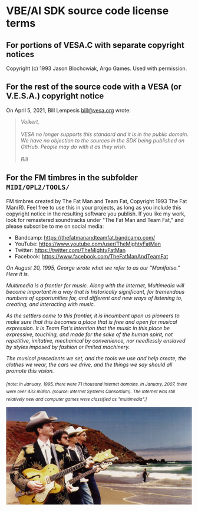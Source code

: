 # VBE/AI SDK source code license terms

## For **portions** of VESA.C with separate copyright notices

Copyright (c) 1993 Jason Blochowiak, Argo Games. Used with permission.

## For the rest of the source code with a VESA (or V.E.S.A.) copyright notice

On April 5, 2021, Bill Lempesis <bill@vesa.org> wrote:

> *Volkert,*<br/>
> <br/>
> *VESA no longer supports this standard and it is in the public domain.  We have no objection to the sources in the SDK
> being published on GitHub. People may do with it as they wish.*<br/>
> <br/>
> *Bill*<br/>

## For the FM timbres in the subfolder `MIDI/OPL2/TOOLS/`

FM timbres created by The Fat Man and Team Fat, Copyright 1993 The Fat Man(R). Feel free to use this in your projects,
as long as you include this copyright notice in the resulting software you publish. If you like my work, look for
remastered soundtracks under "The Fat Man and Team Fat," and please subscribe to me on social media:

* Bandcamp:  https://thefatmanandteamfat.bandcamp.com/
* YouTube:  https://www.youtube.com/user/TheMightyFatMan
* Twitter:  https://twitter.com/TheMightyFatMan
* Facebook:  https://www.facebook.com/TheFatManAndTeamFat
  
*On August 20, 1995, George wrote what we refer to as our "Manifatso."  Here it is.*

*Multimedia is a frontier for music. Along with the Internet, Multimedia will become important in a way that is
historically significant, for tremendous numbers of opportunities for, and different and new ways of listening to,
creating, and interacting with music.*

*As the settlers come to this frontier, it is incumbent upon us pioneers to make sure that this becomes a place that is
free and open for musical expression.  It is Team Fat's intention that the music in this place be expressive, touching,
and made for the sake of the human spirit, not repetitive, imitative, mechanical by convenience, nor needlessly enslaved
by styles imposed by fashion or limited machinery.*

*The musical precedents we set, and the tools we use and help create, the clothes we wear, the cars we drive, and the
things we say should all promote this vision.*

*<sub>[note: In January, 1995, there were 71 thousand internet domains. In January, 2007, there were over 433 million.
(source: Internet Systems Consortium). The Internet was still relatively new and computer games were classified as
"multimedia".]</sub>*

![surffat](surffat.jpg)